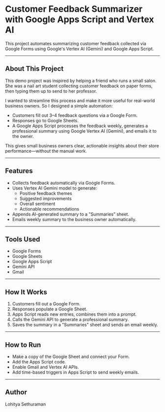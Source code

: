 # Customer Feedback Summarizer with Google Apps Script and Vertex AI

This project automates summarizing customer feedback collected via Google Forms using Google's Vertex AI (Gemini) and Google Apps Script.

---

## About This Project

This demo project was inspired by helping a friend who runs a small salon. She was a nail art student collecting customer feedback on paper forms, then typing them up to send to her professor. 

I wanted to streamline this process and make it more useful for real-world business owners. So I designed a simple automation:

- Customers fill out 3–4 feedback questions via a Google Form.
- Responses go to Google Sheets.
- A Google Apps Script processes the feedback weekly, generates a professional summary using Google Vertex AI (Gemini), and emails it to the owner.

This gives small business owners clear, actionable insights about their store performance—without the manual work.

---

## Features
- Collects feedback automatically via Google Forms.
- Uses Vertex AI Gemini model to generate:
  - Positive feedback themes
  - Suggested improvements
  - Overall sentiment
  - Actionable recommendations
- Appends AI-generated summary to a "Summaries" sheet.
- Emails weekly summary to the business owner automatically.

---

## Tools Used
- Google Forms
- Google Sheets
- Google Apps Script
- Gemini API
- Gmail

---

## How It Works
1. Customers fill out a Google Form.
2. Responses populate a Google Sheet.
3. Apps Script reads new entries, combines them into a prompt.
4. Calls the Gemini API to generate a professional summary.
5. Saves the summary in a "Summaries" sheet and sends an email weekly.

---

## How to Run
- Make a copy of the Google Sheet and connect your Form.
- Add the Apps Script code.
- Enable Gmail and Vertex AI APIs.
- Add time-based triggers in Apps Script to send weekly emails.

---

## Author
Lohitya Sethuraman
